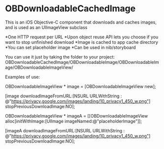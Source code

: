 # OBDownloadableCachedImage
This is an iOS Objective-C component that downloads and caches images, and is used as an UIImageView subclass

*One HTTP request per URL
*Upon object reuse API lets you choose if you want to stop unfinished download
*Image is cached to app cache directory
*You can set placeholder image
*Can be used in nib/storyboard 

You can use it just by taking the folder to your project:
OBDownloadableCachedImage/OBDownloadableImage/OBDownloadableImage/OBDownloadableImageView/

Examples of use:
   
OBDownloadableImageView * image = [OBDownloadableImageView new];

[image downloadImageFromURL:[NSURL URLWithString : @"https://privacy.google.com/images/landing/10_privacy1_450_w.png"] stopPreviousDownloadImage:NO];
    
OBDownloadableImageView * imageA = [[OBDownloadableImageView alloc]initWithImage:[UIImage imageNamed:@"placeholderImage"]];

[imageA downloadImageFromURL:[NSURL URLWithString : @"https://privacy.google.com/images/landing/10_privacy1_450_w.png"] stopPreviousDownloadImage:NO];

